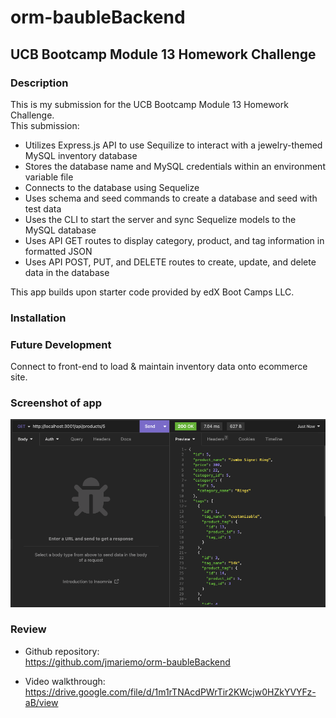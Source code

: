 # orm-baubleBackend
## UCB Bootcamp Module 13 Homework Challenge
### Description
This is my submission for the UCB Bootcamp Module 13 Homework Challenge. </br>
This submission:</br>
* Utilizes Express.js API to use Sequilize to interact with a jewelry-themed MySQL inventory database
* Stores the database name and MySQL credentials within an environment variable file
* Connects to the database using Sequelize
* Uses schema and seed commands to create a database and seed with test data
* Uses the CLI to start the server and sync Sequelize models to the MySQL database
* Uses API GET routes to display category, product, and tag information in formatted JSON
* Uses API POST, PUT, and DELETE routes to create, update, and delete data in the database</br>

This app builds upon starter code provided by edX Boot Camps LLC.

### Installation

### Future Development
Connect to front-end to load & maintain inventory data onto ecommerce site.

### Screenshot of app
![screenshot of app function](./assets/app-screenshot.png)

### Review
* Github repository:</br>
https://github.com/jmariemo/orm-baubleBackend

* Video walkthrough:</br>
https://drive.google.com/file/d/1m1rTNAcdPWrTir2KWcjw0HZkYVYFz-aB/view